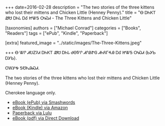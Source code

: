 +++
date=2016-02-28
description = "The two stories of the three kittens who lost their mittens and Chicken Little (Henney Penny)."
title = "Ꮎ ᎠᏂᏦᎢ ᏪᏌ ᎠᏂᏓ ᎠᎴ ᏥᏔᎦ ᎤᏍᏗ - The Three Kittens and Chicken Little"

[taxonomies]
authors = ["Michael Conrad"]
categories = ["Books", "Readers"]
tags = ["ePub", "Kindle", "Paperback"]

[extra]
featured_image = "../static/images/The-Three-Kittens.jpeg"

+++
Ꮎ ᏔᎵ ᏗᎧᏃᎮᏗ ᎠᏂᏦᎢ ᏪᏌ ᎠᏂᏓ ᏧᎾᏤᎵ
ᏗᎵᏰᏑᎶ ᏗᏂᏲᎱᏎᎯ ᎠᎴ ᏥᏔᎦ ᎤᏍᏗ
(ᏏᎩᏏ ᎠᎩᏏ).
<!-- more -->
ᏣᎳᎩᎭ ᎦᏬᏂᎯᏍᏗ.

The two stories of the three kittens who
lost their mittens and Chicken Little
(Henney Penny).

Cherokee language only. 

* [eBook (ePub) via Smashwords](https://www.smashwords.com/books/view/619023)
* [eBook (Kindle) via Amazon](https://www.amazon.com/dp/B01CBX45DQ)
* [Paperback via Lulu](http://www.lulu.com/shop/michael-joyner/na-anijoi-wesa-anida-ale-jitaga-usdi-the-three-kittens-and-chicken-little/paperback/product-22595661.html)
* [eBook (pdf) via Direct Download](/pdf-downloads/Na-Anijoi-Wesa-Anida-embedded-cover.pdf)